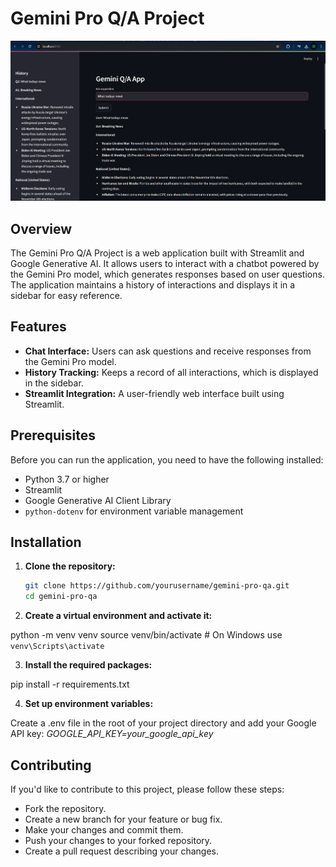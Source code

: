 # Gemini Pro Q/A Project

![Project Banner](Image.png)

## Overview

The Gemini Pro Q/A Project is a web application built with Streamlit and Google Generative AI. It allows users to interact with a chatbot powered by the Gemini Pro model, which generates responses based on user questions. The application maintains a history of interactions and displays it in a sidebar for easy reference.

## Features

- **Chat Interface:** Users can ask questions and receive responses from the Gemini Pro model.
- **History Tracking:** Keeps a record of all interactions, which is displayed in the sidebar.
- **Streamlit Integration:** A user-friendly web interface built using Streamlit.

## Prerequisites

Before you can run the application, you need to have the following installed:

- Python 3.7 or higher
- Streamlit
- Google Generative AI Client Library
- `python-dotenv` for environment variable management

## Installation

1. **Clone the repository:**

   ```bash
   git clone https://github.com/yourusername/gemini-pro-qa.git
   cd gemini-pro-qa

2. **Create a virtual environment and activate it:**

python -m venv venv
source venv/bin/activate  # On Windows use `venv\Scripts\activate`

3. **Install the required packages:**

pip install -r requirements.txt

4. **Set up environment variables:**

Create a .env file in the root of your project directory and add your Google API key:
*GOOGLE_API_KEY=your_google_api_key*

## Contributing

If you'd like to contribute to this project, please follow these steps:

- Fork the repository.
- Create a new branch for your feature or bug fix.
- Make your changes and commit them.
- Push your changes to your forked repository.
- Create a pull request describing your changes.

